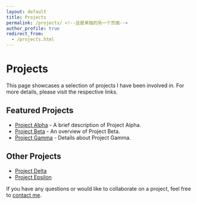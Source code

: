 ```yaml
---
layout: default
title: Projects
permalink: /projects/ <!--这是单独的另一个页面-->
author_profile: true
redirect_from: 
  - /projects.html
---
```


# Projects

This page showcases a selection of projects I have been involved in. For more details, please visit the respective links.

## Featured Projects

- [Project Alpha](https://example.com/project-alpha) - A brief description of Project Alpha.
- [Project Beta](https://example.com/project-beta) - An overview of Project Beta.
- [Project Gamma](https://example.com/project-gamma) - Details about Project Gamma.

## Other Projects

- [Project Delta](https://example.com/project-delta)
- [Project Epsilon](https://example.com/project-epsilon)

If you have any questions or would like to collaborate on a project, feel free to [contact me](/contact/).
